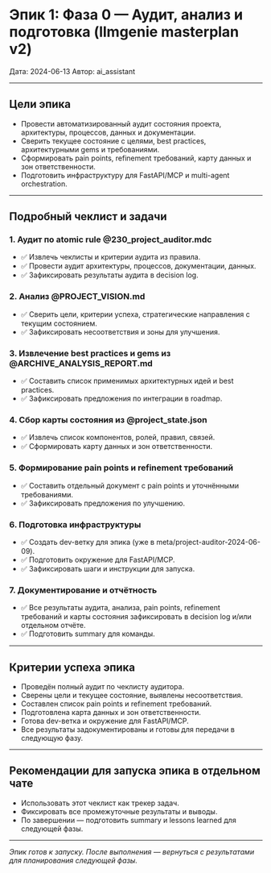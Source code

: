 # Эпик 1: Фаза 0 — Аудит, анализ и подготовка (llmgenie masterplan v2)

Дата: 2024-06-13
Автор: ai_assistant

---

## Цели эпика
- Провести автоматизированный аудит состояния проекта, архитектуры, процессов, данных и документации.
- Сверить текущее состояние с целями, best practices, архитектурными gems и требованиями.
- Сформировать pain points, refinement требований, карту данных и зон ответственности.
- Подготовить инфраструктуру для FastAPI/MCP и multi-agent orchestration.

---

## Подробный чеклист и задачи
### 1. Аудит по atomic rule @230_project_auditor.mdc
- ✅ Извлечь чеклисты и критерии аудита из правила.
- ✅ Провести аудит архитектуры, процессов, документации, данных.
- ✅ Зафиксировать результаты аудита в decision log.

### 2. Анализ @PROJECT_VISION.md
- ✅ Сверить цели, критерии успеха, стратегические направления с текущим состоянием.
- ✅ Зафиксировать несоответствия и зоны для улучшения.

### 3. Извлечение best practices и gems из @ARCHIVE_ANALYSIS_REPORT.md
- ✅ Составить список применимых архитектурных идей и best practices.
- ✅ Зафиксировать предложения по интеграции в roadmap.

### 4. Сбор карты состояния из @project_state.json
- ✅ Извлечь список компонентов, ролей, правил, связей.
- ✅ Сформировать карту данных и зон ответственности.

### 5. Формирование pain points и refinement требований
- ✅ Составить отдельный документ с pain points и уточнёнными требованиями.
- ✅ Зафиксировать предложения по улучшению.

### 6. Подготовка инфраструктуры
- ✅ Создать dev-ветку для эпика (уже в meta/project-auditor-2024-06-09).
- ✅ Подготовить окружение для FastAPI/MCP.
- ✅ Зафиксировать шаги и инструкции для запуска.

### 7. Документирование и отчётность
- ✅ Все результаты аудита, анализа, pain points, refinement требований и карты состояния зафиксировать в decision log и/или отдельном отчёте.
- ✅ Подготовить summary для команды.

---

## Критерии успеха эпика
- Проведён полный аудит по чеклисту аудитора.
- Сверены цели и текущее состояние, выявлены несоответствия.
- Составлен список pain points и refinement требований.
- Подготовлена карта данных и зон ответственности.
- Готова dev-ветка и окружение для FastAPI/MCP.
- Все результаты задокументированы и готовы для передачи в следующую фазу.

---

## Рекомендации для запуска эпика в отдельном чате
- Использовать этот чеклист как трекер задач.
- Фиксировать все промежуточные результаты и выводы.
- По завершении — подготовить summary и lessons learned для следующей фазы.

---

_Эпик готов к запуску. После выполнения — вернуться с результатами для планирования следующей фазы._ 